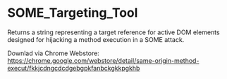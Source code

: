 # SOME_Targeting_Tool
Returns a string representing a target reference for active DOM elements designed for hijacking a method execution in a SOME attack.


Downlad via Chrome Webstore:
https://chrome.google.com/webstore/detail/same-origin-method-execut/fkkjcdngcdcdgebgpkfanbckgkkpgkhb
